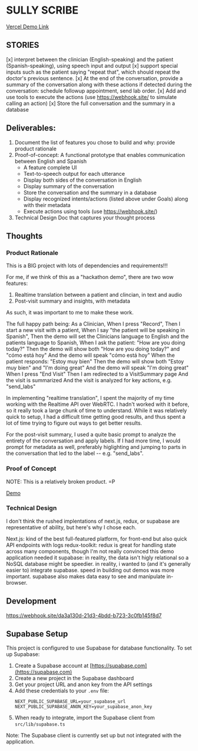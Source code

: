 SULLY SCRIBE
============

[Vercel Demo Link](https://sully-scribe.vercel.app)

STORIES
------

[x] interpret between the clinician (English-speaking) and the patient (Spanish-speaking), using speech input and output
[x] support special inputs such as the patient saying "repeat that", which should repeat the doctor's previous sentence.
[x] At the end of the conversation, provide a summary of the conversation along with these actions if detected during the conversation: schedule followup appointment, send lab order.
[x] Add and use tools to execute the actions (use https://webhook.site/ to simulate calling an action)
[x] Store the full conversation and the summary in a database


Deliverables:
-------------

1. Document the list of features you chose to build and why: provide product rationale
2. Proof-of-concept: A functional prototype that enables communication between English and Spanish
    - A feature complete UI
    - Text-to-speech output for each utterance
    - Display both sides of the conversation in English
    - Display summary of the conversation
    - Store the conversation and the summary in a database
    - Display recognized intents/actions (listed above under Goals) along with their metadata
    - Execute actions using tools (use https://webhook.site/)
3. Technical Design Doc that captures your thought process

Thoughts
--------

### Product Rationale

This is a BIG project with lots of dependencies and requirements!!!

For me, if we think of this as a "hackathon demo", there are two wow features:
1. Realtime translation between a patient and clincian, in text and audio
2. Post-visit summary and insights, with metadata

As such, it was important to me to make these work.

The full happy path being:
As a Clinician,
When I press "Record",
Then I start a new visit with a patient,
When I say "the patient will be speaking in Spanish",
Then the demo will set the Clinicians language to English and the patients language to Spanish,
When I ask the patient: "How are you doing today?"
Then the demo will show both "How are you doing today?" and "cómo está hoy"
And the demo will speak "cómo está hoy"
When the patient responds: "Estoy muy bien"
Then the demo will show both "Estoy muy bien" and "I'm doing great"
And the demo will speak "I'm doing great"
When I press "End Visit"
Then I am redirected to a VisitSummary page
And the visit is summarized 
And the visit is analyzed for key actions, e.g. "send_labs"

In implementing "realtime translation", I spent the majority of my time working with the Realtime API over WebRTC. I hadn't worked with it before, so it really took a large chunk of time to understand. While it was relatively quick to setup, I had a difficult time getting good results, and thus spent a lot of time trying to figure out ways to get better results.

For the post-visit summary, I used a quite basic prompt to analyze the entirety of the conversation and apply labels. If I had more time, I would prompt for metadata as well, preferably higlighting and jumping to parts in the conversation that led to the label -- e.g. "send_labs".

### Proof of Concept

NOTE: This is a relatively broken product. =P

[Demo](https://sully-scribe.vercel.app/)

### Technical Design

I don't think the rushed implentations of next.js, redux, or supabase are representative of ability, but here's why I chose each.

Next.js: kind of the best full-featured platform, for front-end but also quick API endpoints with logs
redux-toolkit: redux is great for handling state across many components, though I'm not really convinced this demo application needed it
supabase: in reality, the data isn't higly relational so a NoSQL database might be speedier. in reality, i wanted to (and it's generally easier to) integrate supabase. speed in building out demos was more important. supabase also makes data easy to see and manipulate in-browser.

Development
-----------

https://webhook.site/da3a130d-21d3-4bdd-b723-3c0fb145f8d7

## Supabase Setup

This project is configured to use Supabase for database functionality. To set up Supabase:

1. Create a Supabase account at [https://supabase.com](https://supabase.com)
2. Create a new project in the Supabase dashboard
3. Get your project URL and anon key from the API settings
4. Add these credentials to your `.env` file:
   ```
   NEXT_PUBLIC_SUPABASE_URL=your_supabase_url
   NEXT_PUBLIC_SUPABASE_ANON_KEY=your_supabase_anon_key
   ```
5. When ready to integrate, import the Supabase client from `src/lib/supabase.ts`

Note: The Supabase client is currently set up but not integrated with the application.
